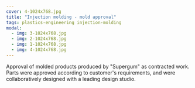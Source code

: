 ```yaml
---
cover: 4-1024x768.jpg
title: "Injection molding - mold approval"
tags: plastics-engineering injection-molding
modal:
  - img: 3-1024x768.jpg
  - img: 2-1024x768.jpg
  - img: 1-1024x768.jpg
  - img: 4-1024x768.jpg
---
```


Approval of molded products produced by "Supergum" as contracted work.
Parts were approved according to customer's requirements, and were collaboratively designed with a leading design studio. 